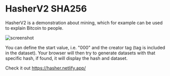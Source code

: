 # HasherV2 SHA256
HasherV2 is a demonstration about mining, which for example can be used to explain Bitcoin to people.

![screenshot](https://user-images.githubusercontent.com/24934998/202850757-8da83975-f4c7-49e3-ad8e-72f4e43b9b01.png)

You can define the start value, i.e. "000" and the creator tag (tag is included in the dataset).
Your browser will then try to generate datasets with that specific hash,
if found, it will display the hash and dataset.

Check it out https://hasher.netlify.app/
